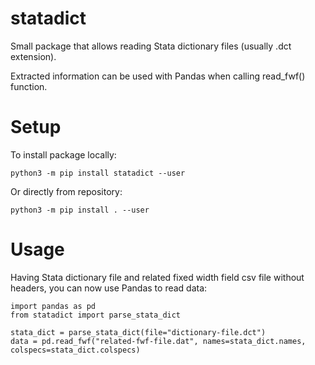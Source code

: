 # statadict

Small package that allows reading Stata dictionary files (usually .dct extension).

Extracted information can be used with Pandas when calling read_fwf() function.

# Setup

To install package locally:
```
python3 -m pip install statadict --user
```
Or directly from repository:
```
python3 -m pip install . --user 
```

# Usage

Having Stata dictionary file and related fixed width field csv file without headers, you can now use Pandas to read data:
```
import pandas as pd
from statadict import parse_stata_dict

stata_dict = parse_stata_dict(file="dictionary-file.dct")
data = pd.read_fwf("related-fwf-file.dat", names=stata_dict.names, colspecs=stata_dict.colspecs)
```

